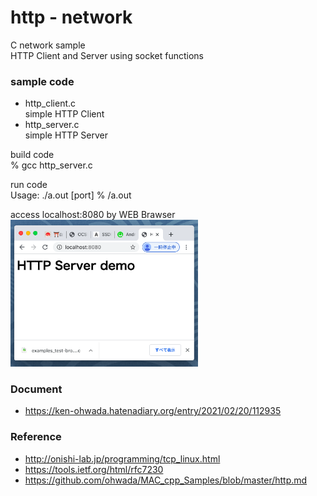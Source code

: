 http - network
===============

C network sample <br/>
HTTP Client and Server  using socket functions <br/>

### sample code
- http_client.c <br/>
simple HTTP Client <br/>
- http_server.c <br/>
simple HTTP Server <br/>

build code  <br/>
% gcc http_server.c <br/>

run code <br/>
Usage: ./a.out [port]
% /a.out   <br/>

access localhost:8080 by WEB Brawser <br/>
<img src="https://raw.githubusercontent.com/ohwada/MAC_cpp_Samples/master/network/screenshot/chrome_http_server.png" width="300" />

### Document
- https://ken-ohwada.hatenadiary.org/entry/2021/02/20/112935

### Reference <br/>
- http://onishi-lab.jp/programming/tcp_linux.html
- https://tools.ietf.org/html/rfc7230
- https://github.com/ohwada/MAC_cpp_Samples/blob/master/http.md


